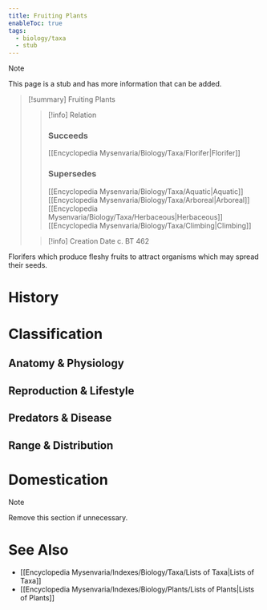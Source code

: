 ```yaml
---
title: Fruiting Plants
enableToc: true
tags:
  - biology/taxa
  - stub
---
```


> [!note]
> This page is a stub and has more information that can be added.

> [!summary] Fruiting Plants
> > [!info] Relation
> > ### Succeeds
> > [[Encyclopedia Mysenvaria/Biology/Taxa/Florifer|Florifer]]
> > ### Supersedes
> > [[Encyclopedia Mysenvaria/Biology/Taxa/Aquatic|Aquatic]]
> > [[Encyclopedia Mysenvaria/Biology/Taxa/Arboreal|Arboreal]]
> > [[Encyclopedia Mysenvaria/Biology/Taxa/Herbaceous|Herbaceous]]
> > [[Encyclopedia Mysenvaria/Biology/Taxa/Climbing|Climbing]]
>
> > [!info] Creation Date
> > c. BT 462

Florifers which produce fleshy fruits to attract organisms which may spread their seeds.
# History

# Classification
## Anatomy & Physiology

## Reproduction & Lifestyle

## Predators & Disease

## Range & Distribution

# Domestication

> [!note]
> Remove this section if unnecessary.
# See Also
- [[Encyclopedia Mysenvaria/Indexes/Biology/Taxa/Lists of Taxa|Lists of Taxa]]
- [[Encyclopedia Mysenvaria/Indexes/Biology/Plants/Lists of Plants|Lists of Plants]]